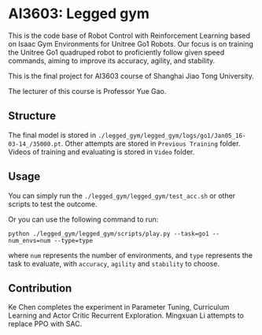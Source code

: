 # AI3603: Legged gym

This is the code base of Robot Control with Reinforcement Learning based on Isaac Gym Environments for Unitree Go1 Robots. Our focus is on training the Unitree Go1 quadruped robot to proficiently follow given speed commands, aiming to improve its accuracy, agility, and stability.

This is the final project for AI3603 course of Shanghai Jiao Tong University.

The lecturer of this course is Professor Yue Gao.

## Structure
The final model is stored in `./legged_gym/legged_gym/logs/go1/Jan05_16-03-14_/35000.pt`. Other attempts are stored in `Previous Training` folder. Videos of training and evaluating is stored in `Video` folder. 

## Usage
You can simply run the `./legged_gym/legged_gym/test_acc.sh` or other scripts to test the outcome. 

Or you can use the following command to run:

```
python ./legged_gym/legged_gym/scripts/play.py --task=go1 --num_envs=num --type=type
```

where `num` represents the number of environments, and `type` represents the task to evaluate, with `accuracy`, `agility` and `stability` to choose.

## Contribution
Ke Chen completes the experiment in Parameter Tuning, Curriculum Learning and Actor Critic Recurrent Exploration. Mingxuan Li attempts to replace PPO with SAC.
